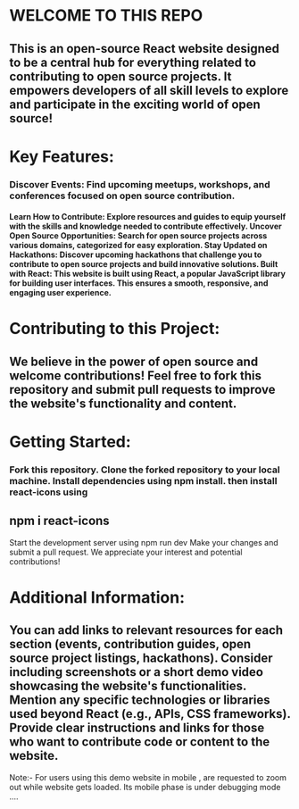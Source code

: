 <h1>WELCOME TO THIS REPO</h1>

<h2> This is an open-source React website designed to be a central hub for everything related to contributing to open source projects. It empowers developers of all skill levels to explore and participate in the exciting world of open source!
</h2>
<h1>Key Features:
</h1> 
<h3> Discover Events: Find upcoming meetups, workshops, and conferences focused on open source contribution.</h3> 
<h4>Learn How to Contribute: Explore resources and guides to equip yourself with the skills and knowledge needed to contribute effectively.
Uncover Open Source Opportunities: Search for open source projects across various domains, categorized for easy exploration.
Stay Updated on Hackathons: Discover upcoming hackathons that challenge you to contribute to open source projects and build innovative solutions.
Built with React: This website is built using React, a popular JavaScript library for building user interfaces. This ensures a smooth, responsive, and engaging user experience.
</h4>

<h1>Contributing to this Project:</h1>

<h2> We believe in the power of open source and welcome contributions! Feel free to fork this repository and submit pull requests to improve the website's functionality and content.</h2>

<h1>Getting Started:</h1>

<h3> Fork this repository.
Clone the forked repository to your local machine.
Install dependencies using npm install.
then install react-icons using <h2>npm i react-icons</h2>
Start the development server using npm run dev
Make your changes and submit a pull request.
We appreciate your interest and potential contributions!
</h3>

<h1>Additional Information:</h1>
<h2>
You can add links to relevant resources for each section (events, contribution guides, open source project listings, hackathons).
Consider including screenshots or a short demo video showcasing the website's functionalities.
Mention any specific technologies or libraries used beyond React (e.g., APIs, CSS frameworks).
Provide clear instructions and links for those who want to contribute code or content to the website.
</h2>
Note:- For users using this demo website in mobile , are requested to zoom out while website gets loaded. Its mobile phase is under debugging mode ....

